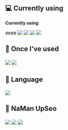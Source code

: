 <!--
**cubee021/cubee021** is a ✨ _special_ ✨ repository because its `README.md` (this file) appears on your GitHub profile.

Here are some ideas to get you started:

- 🔭 I’m currently working on ...
- 🌱 I’m currently learning ...
- 👯 I’m looking to collaborate on ...
- 🤔 I’m looking for help with ...
- 💬 Ask me about ...
- 📫 How to reach me: ...
- 😄 Pronouns: ...
- ⚡ Fun fact: ...
-->
## 💻 Currently using
<p><strong>Currently using</strong></p>
    <div>
        #### <img src="https://img.shields.io/badge/C++-00599C?style=for-the-badge&logo=cplusplus&logoColor=white"> <img src="https://img.shields.io/badge/Unreal Engine-0E1128?style=for-the-badge&logo=unrealengine&logoColor=white"> <img src="https://img.shields.io/badge/Visual Studio-5C2D91?style=for-the-badge&logo=visualstudio&logoColor=white"> <img src="https://img.shields.io/badge/Windows10-0078D4?style=for-the-badge&logo=windows10&logoColor=white">
    </div>

## 👀 Once I've used
### <img src="https://img.shields.io/badge/OpenGL-5586A4?style=for-the-badge&logo=opengl&logoColor=white"> <img src="https://img.shields.io/badge/Unity-000000?style=for-the-badge&logo=unity&logoColor=white"> 

## 🐢 Language
### <img src="https://img.shields.io/badge/Korean English Japanese-4285F4?style=for-the-badge&logo=googletranslate&logoColor=white">

## 💭 NaMan UpSeo
### <img src="https://img.shields.io/badge/Nintendo Switch-E60012?style=for-the-badge&logo=nintendoswitch&logoColor=white"> <img src="https://img.shields.io/badge/Wii-8B8B8B?style=for-the-badge&logo=wii&logoColor=white"> <img src="https://img.shields.io/badge/Xbox-107C10?style=for-the-badge&logo=xbox&logoColor=white">
